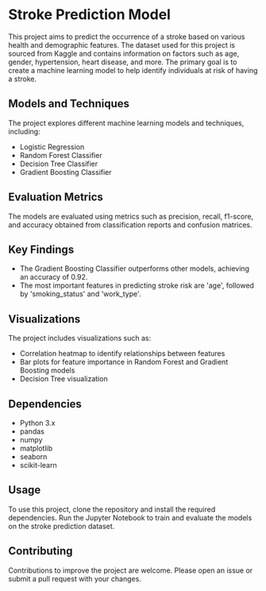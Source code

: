 # Stroke Prediction Model
This project aims to predict the occurrence of a stroke based on various health and demographic features. The dataset used for this project is sourced from Kaggle and contains information on factors such as age, gender, hypertension, heart disease, and more. The primary goal is to create a machine learning model to help identify individuals at risk of having a stroke.

## Models and Techniques
The project explores different machine learning models and techniques, including:

- Logistic Regression
- Random Forest Classifier
- Decision Tree Classifier
- Gradient Boosting Classifier

## Evaluation Metrics
The models are evaluated using metrics such as precision, recall, f1-score, and accuracy obtained from classification reports and confusion matrices.

## Key Findings
- The Gradient Boosting Classifier outperforms other models, achieving an accuracy of 0.92.
- The most important features in predicting stroke risk are 'age', followed by 'smoking_status' and 'work_type'.

## Visualizations
The project includes visualizations such as:
- Correlation heatmap to identify relationships between features
- Bar plots for feature importance in Random Forest and Gradient Boosting models
- Decision Tree visualization

## Dependencies
- Python 3.x
- pandas
- numpy
- matplotlib
- seaborn
- scikit-learn

## Usage
To use this project, clone the repository and install the required dependencies. Run the Jupyter Notebook to train and evaluate the models on the stroke prediction dataset.

## Contributing
Contributions to improve the project are welcome. Please open an issue or submit a pull request with your changes.
